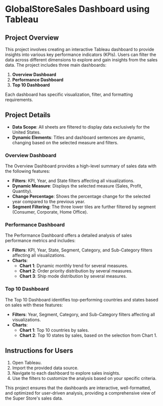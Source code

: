 # GlobalStoreSales Dashboard using Tableau

## Project Overview
This project involves creating an interactive Tableau dashboard to provide insights into various key performance indicators (KPIs). Users can filter the data across different dimensions to explore and gain insights from the sales data. The project includes three main dashboards:

1. **Overview Dashboard**
2. **Performance Dashboard**
3. **Top 10 Dashboard**

Each dashboard has specific visualization, filter, and formatting requirements.

## Project Details
- **Data Scope**: All sheets are filtered to display data exclusively for the United States.
- **Dynamic Elements**: Titles and dashboard sentences are dynamic, changing based on the selected measure and filters.

### Overview Dashboard
The Overview Dashboard provides a high-level summary of sales data with the following features:
- **Filters**: KPI, Year, and State filters affecting all visualizations.
- **Dynamic Measure**: Displays the selected measure (Sales, Profit, Quantity).
- **Change Percentage**: Shows the percentage change for the selected year compared to the previous year.
- **Segment Filtering**: The three lower tiles are further filtered by segment (Consumer, Corporate, Home Office).

### Performance Dashboard
The Performance Dashboard offers a detailed analysis of sales performance metrics and includes:
- **Filters**: KPI, Year, State, Segment, Category, and Sub-Category filters affecting all visualizations.
- **Charts**:
  - **Chart 1**: Dynamic monthly trend for several measures.
  - **Chart 2**: Order priority distribution by several measures.
  - **Chart 3**: Ship mode distribution by several measures.

### Top 10 Dashboard
The Top 10 Dashboard identifies top-performing countries and states based on sales with these features:
- **Filters**: Year, Segment, Category, and Sub-Category filters affecting all visualizations.
- **Charts**:
  - **Chart 1**: Top 10 countries by sales.
  - **Chart 2**: Top 10 states by sales, based on the selection from Chart 1.

## Instructions for Users
1. Open Tableau.
2. Import the provided data source.
3. Navigate to each dashboard to explore sales insights.
4. Use the filters to customize the analysis based on your specific criteria.

This project ensures that the dashboards are interactive, well-formatted, and optimized for user-driven analysis, providing a comprehensive view of the Super Store's sales data.
